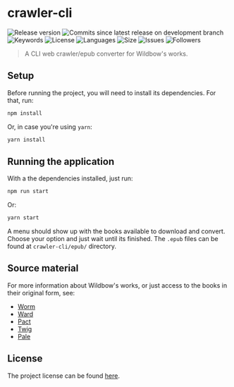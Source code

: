 # crawler-cli

![Release version](https://img.shields.io/github/v/release/GledsonAfonso/crawler-cli?include_prereleases)
![Commits since latest release on development branch](https://img.shields.io/github/commits-since/GledsonAfonso/crawler-cli/latest/development)
![Keywords](https://img.shields.io/github/package-json/keywords/GledsonAfonso/crawler-cli)
![License](https://img.shields.io/github/license/GledsonAfonso/crawler-cli)
![Languages](https://img.shields.io/github/languages/count/GledsonAfonso/crawler-cli)
![Size](https://img.shields.io/github/repo-size/GledsonAfonso/crawler-cli)
![Issues](https://img.shields.io/github/issues/GledsonAfonso/crawler-cli)
![Followers](https://img.shields.io/github/followers/GledsonAfonso?style=social)

> A CLI web crawler/epub converter for Wildbow's works.


## Setup

Before running the project, you will need to install its dependencies. For that, run:

```bash
npm install
```

Or, in case you're using `yarn`:

```bash
yarn install
```


## Running the application

With a the dependencies installed, just run:

```bash
npm run start

```

Or:


```bash
yarn start

```

A menu should show up with the books available to download and convert. Choose your option and just wait until its finished. The `.epub` files can be found at `crawler-cli/epub/` directory.


## Source material

For more information about Wildbow's works, or just access to the books in their original form, see:

* [Worm](https://parahumans.wordpress.com)
* [Ward](https://www.parahumans.net)
* [Pact](https://pactwebserial.wordpress.com)
* [Twig](https://twigserial.wordpress.com)
* [Pale](https://palewebserial.wordpress.com)


## License

The project license can be found [here](https://github.com/GledsonAfonso/crawler-cli/blob/development/LICENSE).